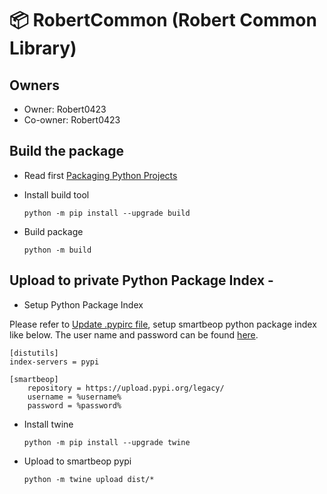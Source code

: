 📦 RobertCommon (Robert Common Library) 
=======================

## Owners

* Owner: Robert0423
* Co-owner: Robert0423

## Build the package 

* Read first
[Packaging Python Projects](https://packaging.python.org/tutorials/packaging-projects/)

* Install build tool

	```text
	python -m pip install --upgrade build
	```

* Build package

	```text
	python -m build

## Upload to private Python Package Index - 

* Setup Python Package Index

Please refer to [Update .pypirc file](https://packaging.python.org/specifications/pypirc/), setup smartbeop python package index like below.
The user name and password can be found [here](https://code.smartbeop.com/devops/deployments/pypiserver/-/blob/master/README.md).

```text
[distutils]
index-servers = pypi

[smartbeop]
	repository = https://upload.pypi.org/legacy/
	username = %username%
	password = %password%
```

* Install twine

	```shell
	python -m pip install --upgrade twine
	```
* Upload to smartbeop pypi

	```shell
	python -m twine upload dist/*
	```